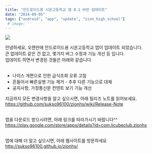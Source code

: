 ```yaml
---
title: "안드로이드용 시온고등학교 앱 0.1 버전 업데이트"
date: "2014-09-05"
tags: ["android", "app", "update", "zion_high_school"]
 # image: ''
---
```

<img class="image-wrapper" src="https://sukso96100.github.io/blogimgs/zion_update.png"><br>


안녕하세요, 오랜만에 안드로이드용 시온고등학교 앱이 업데이트 되었습니다.<br>
큰 없데이트 같은 건 없고, 몇가지 버그 수정과 기능 개선 등 입니다.<br>
업데이트 하면서 변경된 것들은 아래와 같습니다<br><br>

* 나이스 개편으로 인한 급식조회 오류 고침
* 흔들어서 빠른실행 기능 제거 - 추후 다른 기능으로 대체
* 공지사항, 가정통신문 컨텐트 보기 기능 개선

지금까지 모든 변경사항을 알고 싶으시면, 아래 릴리즈 노트를 읽어보세요.<br>
<a href="https://github.com/sukso96100/zionhs/wiki/Release-Note">https://github.com/sukso96100/zionhs/wiki/Release-Note</a><br><br>

앱을 다운로드 받으시려면, 아래 링크를 따라가시기 바랍니다^^<br>
<a href="https://play.google.com/store/apps/details?id=com.licubeclub.zionhs">https://play.google.com/store/apps/details?id=com.licubeclub.zionhs</a><br><br>

앱에 대해 더 알고 싶으시면, 아래 웹사이트를 방문하세요<br>
<a href="http://sukso96100.github.io/zionhs/">http://sukso96100.github.io/zionhs/</a>
